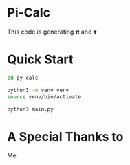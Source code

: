# Pi-Calc
This code is generating **π** and  **τ**

# Quick Start
``` bash
cd py-calc

python3 -m venv venv
source venv/bin/activate

python3 main.py 
```
# A Special Thanks to
Me